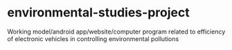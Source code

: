 # environmental-studies-project
Working model/android app/website/computer program related to efficiency of electronic vehicles in controlling environmental pollutions
